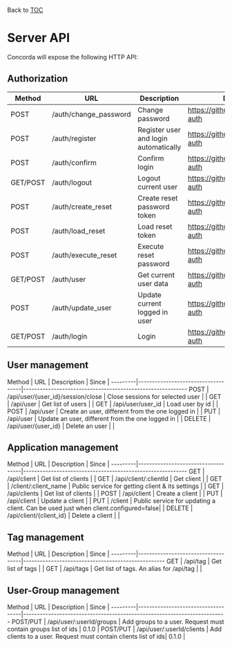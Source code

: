 Back to [TOC](../Readme.md)

# Server API

Concorda will expose the following HTTP API:

## Authorization

 Method   | URL                                  | Description                           | Documentation
 ---------|--------------------------------------|---------------------------------------|------------------------------------------
 POST     | /auth/change_password                | Change password                       | https://github.com/senecajs/seneca-auth
 POST     | /auth/register                       | Register user and login automatically | https://github.com/senecajs/seneca-auth
 POST     | /auth/confirm                        | Confirm login                         | https://github.com/senecajs/seneca-auth
 GET/POST | /auth/logout                         | Logout current user                   | https://github.com/senecajs/seneca-auth
 POST     | /auth/create_reset                   | Create reset password token           | https://github.com/senecajs/seneca-auth
 POST     | /auth/load_reset                     | Load reset token                      | https://github.com/senecajs/seneca-auth
 POST     | /auth/execute_reset                  | Execute reset password                | https://github.com/senecajs/seneca-auth
 GET/POST | /auth/user                           | Get current user data                 | https://github.com/senecajs/seneca-auth
 POST     | /auth/update_user                    | Update current logged in user         | https://github.com/senecajs/seneca-auth
 GET/POST | /auth/login                          | Login                                 | https://github.com/senecajs/seneca-auth


## User management

 Method   | URL                                | Description                                      | Since |
 ---------|------------------------------------|-----------------------------------------------------------
 POST     | /api/user/{user_id}/session/close  | Close sessions for selected user                 |       |
 GET      | /api/user                          | Get list of users                                |       |
 GET      | /api/user/user_id                  | Load user by id                                  |       |
 POST     | /api/user                          | Create an user, different from the one logged in |       |
 PUT      | /api/user                          | Update an user, different from the one logged in |       |
 DELETE   | /api/user/{user_id}                | Delete an user                                   |       |

## Application management

 Method   | URL                                | Description                                      | Since |
 ---------|------------------------------------|-----------------------------------------------------------
 GET      | /api/client                        | Get list of clients                              |       |
 GET      | /api/client/:clientId              | Get client                                       |       |
 GET      | /client/:client_name               | Public service for getting client & its settings |       |
 GET      | /api/clients                       | Get list of clients                              |       |
 POST     | /api/client                        | Create a client                                  |       |
 PUT      | /api/client                        | Update a client                                  |       |
 PUT      | /client                            | Public service for updating a client. Can be used just when client.configured=false|       |
 DELETE   | /api/client/{client_id}            | Delete a client                                  |       |


## Tag management

 Method   | URL                                | Description                              | Since |
 ---------|------------------------------------|---------------------------------------------------
 GET      | /api/tag                           | Get list of tags                         |       |
 GET      | /api/tags                          | Get list of tags. An alias for /api/tag  |       |

## User-Group management

 Method   | URL                                | Description                                                    | Since |
 ---------|------------------------------------|-------------------------------------------------------------------------
 POST/PUT | /api/user/:userId/groups           | Add groups to a user. Request must contain groups list of ids  | 0.1.0 |
 POST/PUT | /api/user/:userId/clients          | Add clients to a user. Request must contain clients list of ids| 0.1.0 |

